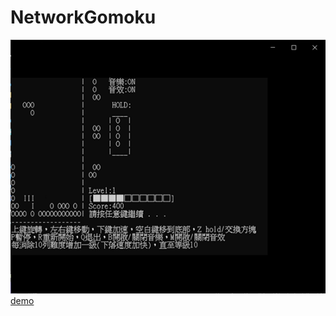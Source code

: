 # NetworkGomoku
![demo](https://github.com/rex0988476/TETRIS/blob/master/README/demo.png)   
[demo](https://youtu.be/mrbMHHUc5TM "demo")
